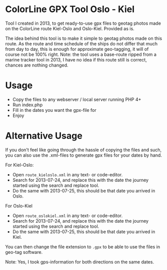 # ColorLine GPX Tool Oslo - Kiel
Tool I created in 2013, to get ready-to-use gpx files to geotag photos made on the ColorLine route Kiel-Oslo and Oslo-Kiel. Provided as is.

The idea behind this tool is to make it simple to geotag photos made on this route. As the route and time schedule of the ships do not differ that much from day to day, this is enough for approximate geo-tagging, it will of course not be 100% right. Note: the tool uses a base-route ripped from a marine tracker tool in 2013, I have no idea if this route still is correct, chances are nothing changed. 

# Usage

* Copy the files to any webserver / local server running PHP 4+
* Run index.php
* Fill in the dates you want the gpx-file for
* Enjoy

# Alternative Usage

If you don't feel like going through the hassle of copying the files and such, you can also use the .xml-files to generate gpx files for your dates by hand. 

For Kiel-Oslo: 
* Open `route_kieloslo.xml` in any text- or code-editor.
* Search for 2013-07-24, and replace this with the date the journey started using the search and replace tool.
* Do the same with 2013-07-25, this should be that date you arrived in Oslo.

For Oslo-Kiel
* Open `route_oslokiel.xml` in any text- or code-editor.
* Search for 2013-07-24, and replace this with the date the journey started using the search and replace tool.
* Do the same with 2013-07-25, this should be that date you arrived in Kiel.

You can then change the file extension to `.gpx` to be able to use the files in geo-tag software.

Note: Yes, I took gps-information for both directions on the same dates. 
